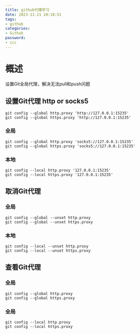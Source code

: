 ```yaml
---
title: github代理学习
date: 2023-11-21 20:18:51
tags:
- github
categories:
- Github
password: 
- ccc
---
```


# 概述

设置Git全局代理，解决无法pull和push问题

<!--more-->

## 设置Git代理 http or socks5
```shell
git config --global http.proxy 'http://127.0.0.1:15235'
git config --global https.proxy 'http://127.0.0.1:15235'
```
### 全局
```shell
git config --global http.proxy 'socks5://127.0.0.1:15235'
git config --global https.proxy 'socks5://127.0.0.1:15235'
```
### 本地
```shell
git config --local http.proxy '127.0.0.1:15235'
git config --local https.proxy '127.0.0.1:15235'
```

## 取消Git代理
### 全局
```shell
git config --global --unset http.proxy
git config --global --unset https.proxy
```
### 本地
```shell
git config --local --unset http.proxy
git config --local --unset https.proxy
```
## 查看Git代理
### 全局
```shell
git config --global http.proxy
git config --global https.proxy
```
### 全局
```shell
git config --local http.proxy
git config --local https.proxy
```





